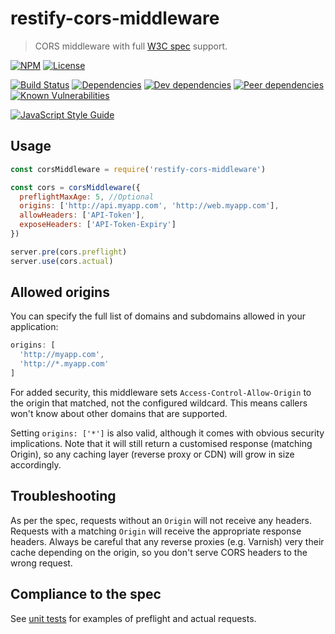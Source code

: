 # restify-cors-middleware

> CORS middleware with full [W3C spec](https://www.w3.org/TR/cors/) support.

[![NPM](http://img.shields.io/npm/v/restify-cors-middleware.svg?style=flat)](https://npmjs.org/package/restify-cors-middleware)
[![License](http://img.shields.io/npm/l/restify-cors-middleware.svg?style=flat)](https://github.com/TabDigital/restify-cors-middleware)

[![Build Status](http://img.shields.io/travis/TabDigital/restify-cors-middleware.svg?style=flat)](http://travis-ci.org/TabDigital/restify-cors-middleware)
[![Dependencies](http://img.shields.io/david/TabDigital/restify-cors-middleware.svg?style=flat)](https://david-dm.org/TabDigital/restify-cors-middleware)
[![Dev dependencies](http://img.shields.io/david/dev/TabDigital/restify-cors-middleware.svg?style=flat)](https://david-dm.org/TabDigital/restify-cors-middleware)
[![Peer dependencies](http://img.shields.io/david/peer/TabDigital/restify-cors-middleware.svg?style=flat)](https://david-dm.org/TabDigital/restify-cors-middleware)
[![Known Vulnerabilities](https://snyk.io/package/npm/restify-cors-middleware/badge.svg)](https://snyk.io/package/npm/restify-cors-middleware)

[![JavaScript Style Guide](https://cdn.rawgit.com/feross/standard/master/badge.svg)](https://github.com/feross/standard)

## Usage

```js
const corsMiddleware = require('restify-cors-middleware')

const cors = corsMiddleware({
  preflightMaxAge: 5, //Optional
  origins: ['http://api.myapp.com', 'http://web.myapp.com'],
  allowHeaders: ['API-Token'],
  exposeHeaders: ['API-Token-Expiry']
})

server.pre(cors.preflight)
server.use(cors.actual)
```

## Allowed origins

You can specify the full list of domains and subdomains allowed in your application:

```js
origins: [
  'http://myapp.com',
  'http://*.myapp.com'
]
```

For added security, this middleware sets `Access-Control-Allow-Origin` to the origin that matched, not the configured wildcard.
This means callers won't know about other domains that are supported.

Setting `origins: ['*']` is also valid, although it comes with obvious security implications. Note that it will still return a customised response (matching Origin), so any caching layer (reverse proxy or CDN) will grow in size accordingly.

## Troubleshooting

As per the spec, requests without an `Origin` will not receive any headers. Requests with a matching `Origin` will receive the appropriate response headers. Always be careful that any reverse proxies (e.g. Varnish) very their cache depending on the origin, so you don't serve CORS headers to the wrong request.

## Compliance to the spec

See [unit tests](https://github.com/TabDigital/restify-cors-middleware/tree/master/test) for examples of preflight and actual requests.
